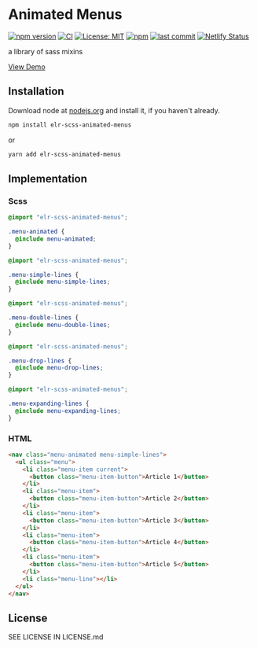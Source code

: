 # Animated Menus

[![npm version](http://img.shields.io/npm/v/elr-scss-animated-menus.svg)](https://www.npmjs.org/package/elr-scss-animated-menus)
[![CI](https://github.com/Beth3346/elr-scss-animated-menus/actions/workflows/node.js.yml/badge.svg)](https://github.com/Beth3346/elr-scss-animated-menus/actions/workflows/node.js.yml)
[![License: MIT](https://img.shields.io/badge/License-MIT-yellow.svg)](https://opensource.org/licenses/MIT)
[![npm](https://img.shields.io/npm/dm/elr-scss-animated-menus.svg?style=flat)](https://npmjs.com/package/elr-scss-animated-menus)
[![last commit](https://img.shields.io/github/last-commit/Beth3346/elr-scss-animated-menus.svg)](https://github.com/Beth3346/elr-scss-animated-menus)
[![Netlify Status](https://api.netlify.com/api/v1/badges/a2544ca8-3057-40b9-a97c-147d002fea97/deploy-status)](https://app.netlify.com/sites/elr-animated-menus/deploys)

a library of sass mixins

[View Demo](https://elr-animated-menus.netlify.app/)

## Installation

Download node at [nodejs.org](http://nodejs.org) and install it, if you haven't already.

```sh
npm install elr-scss-animated-menus
```

or

```sh
yarn add elr-scss-animated-menus
```

## Implementation

### Scss

```scss
@import "elr-scss-animated-menus";

.menu-animated {
  @include menu-animated;
}
```

```scss
@import "elr-scss-animated-menus";

.menu-simple-lines {
  @include menu-simple-lines;
}
```

```scss
@import "elr-scss-animated-menus";

.menu-double-lines {
  @include menu-double-lines;
}
```

```scss
@import "elr-scss-animated-menus";

.menu-drop-lines {
  @include menu-drop-lines;
}
```

```scss
@import "elr-scss-animated-menus";

.menu-expanding-lines {
  @include menu-expanding-lines;
}
```

### HTML

```html
<nav class="menu-animated menu-simple-lines">
  <ul class="menu">
    <li class="menu-item current">
      <button class="menu-item-button">Article 1</button>
    </li>
    <li class="menu-item">
      <button class="menu-item-button">Article 2</button>
    </li>
    <li class="menu-item">
      <button class="menu-item-button">Article 3</button>
    </li>
    <li class="menu-item">
      <button class="menu-item-button">Article 4</button>
    </li>
    <li class="menu-item">
      <button class="menu-item-button">Article 5</button>
    </li>
    <li class="menu-line"></li>
  </ul>
</nav>
```

## License

SEE LICENSE IN LICENSE.md
